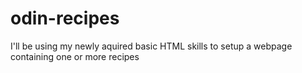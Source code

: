 # odin-recipes
I'll be using my newly aquired basic HTML skills to setup a webpage containing one or more recipes